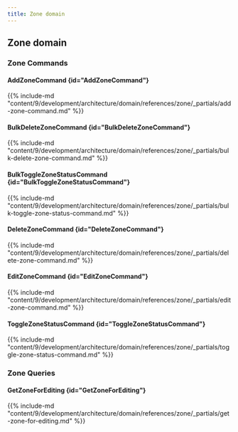 ```yaml
---
title: Zone domain
---
```


## Zone domain

### Zone Commands

#### AddZoneCommand {id="AddZoneCommand"}

{{%  include-md "content/9/development/architecture/domain/references/zone/_partials/add-zone-command.md" %}}
#### BulkDeleteZoneCommand {id="BulkDeleteZoneCommand"}

{{%  include-md "content/9/development/architecture/domain/references/zone/_partials/bulk-delete-zone-command.md" %}}
#### BulkToggleZoneStatusCommand {id="BulkToggleZoneStatusCommand"}

{{%  include-md "content/9/development/architecture/domain/references/zone/_partials/bulk-toggle-zone-status-command.md" %}}
#### DeleteZoneCommand {id="DeleteZoneCommand"}

{{%  include-md "content/9/development/architecture/domain/references/zone/_partials/delete-zone-command.md" %}}
#### EditZoneCommand {id="EditZoneCommand"}

{{%  include-md "content/9/development/architecture/domain/references/zone/_partials/edit-zone-command.md" %}}
#### ToggleZoneStatusCommand {id="ToggleZoneStatusCommand"}

{{%  include-md "content/9/development/architecture/domain/references/zone/_partials/toggle-zone-status-command.md" %}}

### Zone Queries

#### GetZoneForEditing {id="GetZoneForEditing"}

{{%  include-md "content/9/development/architecture/domain/references/zone/_partials/get-zone-for-editing.md" %}}
